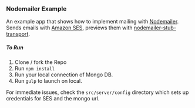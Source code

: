 ### Nodemailer Example
An example app that shows how to implement mailing with [Nodemailer](https://github.com/andris9/Nodemailer). Sends emails with [Amazon SES](https://aws.amazon.com/ses/), previews them with [nodemailer-stub-transport](https://github.com/andris9/nodemailer-stub-transport).

##### To Run
1. Clone / fork the Repo
1. Run `npm install`
1. Run your local connection of Mongo DB.
1. Run `gulp` to launch on local.

For immediate issues, check the `src/server/config` directory which sets up credentials for SES and the mongo url.